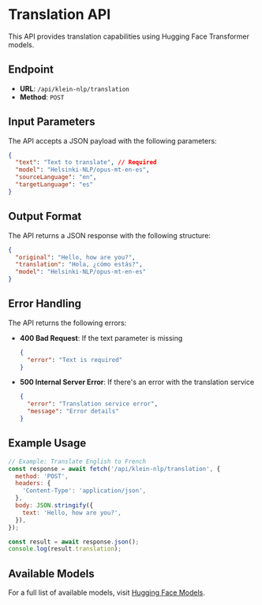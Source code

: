 # Translation API

This API provides translation capabilities using Hugging Face Transformer models.

## Endpoint

- **URL**: `/api/klein-nlp/translation`
- **Method**: `POST`

## Input Parameters

The API accepts a JSON payload with the following parameters:

```json
{
  "text": "Text to translate", // Required
  "model": "Helsinki-NLP/opus-mt-en-es", 
  "sourceLanguage": "en", 
  "targetLanguage": "es" 
}
```

## Output Format

The API returns a JSON response with the following structure:

```json
{
  "original": "Hello, how are you?",
  "translation": "Hola, ¿cómo estás?",
  "model": "Helsinki-NLP/opus-mt-en-es"
}
```

## Error Handling

The API returns the following errors:

- **400 Bad Request**: If the text parameter is missing
  ```json
  {
    "error": "Text is required"
  }
  ```

- **500 Internal Server Error**: If there's an error with the translation service
  ```json
  {
    "error": "Translation service error",
    "message": "Error details"
  }
  ```

## Example Usage

```javascript
// Example: Translate English to French
const response = await fetch('/api/klein-nlp/translation', {
  method: 'POST',
  headers: {
    'Content-Type': 'application/json',
  },
  body: JSON.stringify({
    text: 'Hello, how are you?',
  }),
});

const result = await response.json();
console.log(result.translation);
```

## Available Models

For a full list of available models, visit [Hugging Face Models](https://huggingface.co/models?pipeline_tag=translation). 